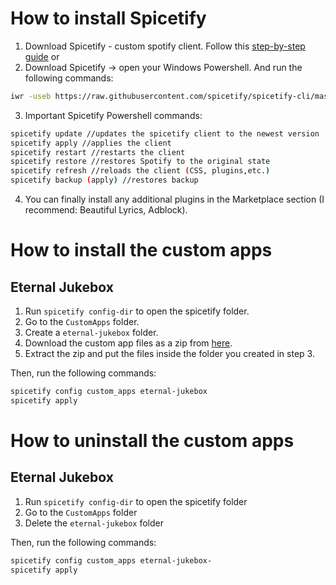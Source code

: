 # How to install Spicetify

1. Download Spicetify - custom spotify client. Follow this [step-by-step guide](https://spicetify.app/docs/advanced-usage/installation/)
or
2. Download Spicetify -> open your Windows Powershell.
And run the following commands:
```sh
iwr -useb https://raw.githubusercontent.com/spicetify/spicetify-cli/master/install.ps1 | iex
```
3. Important Spicetify Powershell commands:
```sh
spicetify update //updates the spicetify client to the newest version
spicetify apply //applies the client
spicetify restart //restarts the client
spicetify restore //restores Spotify to the original state
spicetify refresh //reloads the client (CSS, plugins,etc.)
spicetify backup (apply) //restores backup
```
4. You can finally install any additional plugins in the Marketplace section (I recommend: Beautiful Lyrics, Adblock).

# How to install the custom apps
## Eternal Jukebox

1. Run `spicetify config-dir` to open the spicetify folder.
2. Go to the `CustomApps` folder.
3. Create a `eternal-jukebox` folder.
4. Download the custom app files as a zip from [here](https://github.com/Pithaya/spicetify-apps-dist/archive/refs/heads/dist/eternal-jukebox.zip).
5. Extract the zip and put the files inside the folder you created in step 3.

Then, run the following commands:

```sh
spicetify config custom_apps eternal-jukebox
spicetify apply
```

# How to uninstall the custom apps

## Eternal Jukebox

1. Run `spicetify config-dir` to open the spicetify folder
2. Go to the `CustomApps` folder
3. Delete the `eternal-jukebox` folder

Then, run the following commands:

```sh
spicetify config custom_apps eternal-jukebox-
spicetify apply
```

